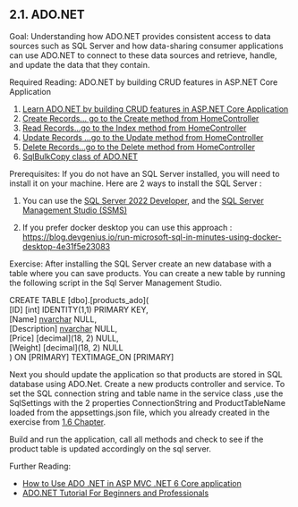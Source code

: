 ## 2.1. ADO.NET
Goal: Understanding how ADO.NET provides consistent access to data sources such as SQL Server and how data-sharing consumer applications can use ADO.NET to connect to these data sources and retrieve, handle, and update the data that they contain.

Required Reading: ADO.NET by building CRUD features in ASP.NET Core Application
1. [Learn ADO.NET by building CRUD features in ASP.NET Core Application](https://www.yogihosting.com/ado-net-aspnet-core/)
2. [Create Records... go to the Create method from HomeController](https://www.yogihosting.com/create-records-ado-net-aspnet-core/)
3. [Read Records...go to the Index method from HomeController](https://www.yogihosting.com/read-records-ado-net-aspnet-core/)
4. [Update Records ...go to the Update method from HomeController](https://www.yogihosting.com/update-records-ado-net-aspnet-core/)
5. [Delete Records...go to the Delete method from HomeController](https://www.yogihosting.com/delete-records-ado-net-aspnet-core/)
6. [SqlBulkCopy class of ADO.NET](https://www.yogihosting.com/sqlbulkcopy-class-of-ado-net/)

Prerequisites:
If you do not have an SQL Server installed, you will need to install it on your machine.
Here are 2 ways to install the SQL Server :
1. You can use the [SQL Server 2022 Developer](https://www.microsoft.com/en-us/sql-server/sql-server-downloads),
and the [SQL Server Management Studio (SSMS)](https://learn.microsoft.com/en-us/sql/ssms/download-sql-server-management-studio-ssms?view=sql-server-ver16)

2. If you prefer docker desktop you can use this approach : https://blog.devgenius.io/run-microsoft-sql-in-minutes-using-docker-desktop-4e31f5e23083

Exercise:
After installing the SQL Server create an new database with a table where you can save products.
You can create a new table by running the following script in the Sql Server Management Studio.

CREATE TABLE [dbo].[products_ado](  
	[ID] [int] IDENTITY(1,1) PRIMARY KEY,  
	[Name] [nvarchar](50) NULL,  
	[Description] [nvarchar](max) NULL,  
	[Price] [decimal](18, 2) NULL,  
	[Weight] [decimal](18, 2) NULL  
) ON [PRIMARY] TEXTIMAGE_ON [PRIMARY]  
  
Next you should update the application so that products are stored in SQL database using ADO.Net.
Create a new products controller and service.
To set the SQL connection string and table name in the service class ,use the SqlSettings with the 2 properties ConnectionString and ProductTableName loaded from the appsettings.json file, which you already created in the exercise from [1.6 Chapter](https://github.com/msg-CareerPaths/csharp-training/blob/main/chapters/103-configurations.md).

Build and run the application, call all methods and check to see if the product table is updated accordingly on the sql server.

Further Reading:
* [How to Use ADO .NET in ASP MVC .NET 6 Core application](https://www.youtube.com/watch?v=QN4gKyCEzHA)
* [ADO.NET Tutorial For Beginners and Professionals](https://dotnettutorials.net/lesson/what-is-ado-net/)
